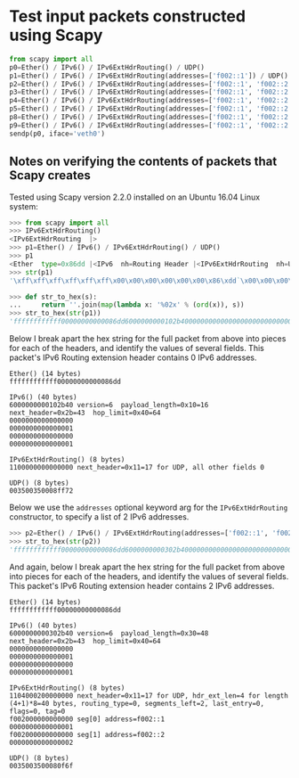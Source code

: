 # Test input packets constructed using Scapy

```python
from scapy import all
p0=Ether() / IPv6() / IPv6ExtHdrRouting() / UDP()
p1=Ether() / IPv6() / IPv6ExtHdrRouting(addresses=['f002::1']) / UDP()
p2=Ether() / IPv6() / IPv6ExtHdrRouting(addresses=['f002::1', 'f002::2']) / UDP()
p3=Ether() / IPv6() / IPv6ExtHdrRouting(addresses=['f002::1', 'f002::2', 'f002::3']) / UDP()
p4=Ether() / IPv6() / IPv6ExtHdrRouting(addresses=['f002::1', 'f002::2', 'f002::3', 'f002::4']) / UDP()
p5=Ether() / IPv6() / IPv6ExtHdrRouting(addresses=['f002::1', 'f002::2', 'f002::3', 'f002::4', 'f002::5']) / UDP()
p8=Ether() / IPv6() / IPv6ExtHdrRouting(addresses=['f002::1', 'f002::2', 'f002::3', 'f002::4', 'f002::5', 'f002::6', 'f002::7', 'f002::8']) / UDP()
p9=Ether() / IPv6() / IPv6ExtHdrRouting(addresses=['f002::1', 'f002::2', 'f002::3', 'f002::4', 'f002::5', 'f002::6', 'f002::7', 'f002::8', 'f002::9']) / UDP()
sendp(p0, iface='veth0')
```


## Notes on verifying the contents of packets that Scapy creates

Tested using Scapy version 2.2.0 installed on an Ubuntu 16.04 Linux
system:

```python
>>> from scapy import all
>>> IPv6ExtHdrRouting()
<IPv6ExtHdrRouting  |>
>>> p1=Ether() / IPv6() / IPv6ExtHdrRouting() / UDP()
>>> p1
<Ether  type=0x86dd |<IPv6  nh=Routing Header |<IPv6ExtHdrRouting  nh=UDP |<UDP  |>>>>
>>> str(p1)
'\xff\xff\xff\xff\xff\xff\x00\x00\x00\x00\x00\x00\x86\xdd`\x00\x00\x00\x00\x10+@\x00\x00\x00\x00\x00\x00\x00\x00\x00\x00\x00\x00\x00\x00\x00\x01\x00\x00\x00\x00\x00\x00\x00\x00\x00\x00\x00\x00\x00\x00\x00\x01\x11\x00\x00\x00\x00\x00\x00\x00\x005\x005\x00\x08\xffr'

>>> def str_to_hex(s):
...     return ''.join(map(lambda x: '%02x' % (ord(x)), s))
>>> str_to_hex(str(p1))
'ffffffffffff00000000000086dd6000000000102b4000000000000000000000000000000001000000000000000000000000000000011100000000000000003500350008ff72'
```

Below I break apart the hex string for the full packet from above into
pieces for each of the headers, and identify the values of several
fields.  This packet's IPv6 Routing extension header contains 0 IPv6
addresses.

```
Ether() (14 bytes)
ffffffffffff00000000000086dd

IPv6() (40 bytes)
6000000000102b40 version=6  payload_length=0x10=16  next_header=0x2b=43  hop_limit=0x40=64
0000000000000000
0000000000000001
0000000000000000
0000000000000001

IPv6ExtHdrRouting() (8 bytes)
1100000000000000 next_header=0x11=17 for UDP, all other fields 0

UDP() (8 bytes)
003500350008ff72
```

Below we use the `addresses` optional keyword arg for the
`IPv6ExtHdrRouting` constructor, to specify a list of 2 IPv6
addresses.

```python
>>> p2=Ether() / IPv6() / IPv6ExtHdrRouting(addresses=['f002::1', 'f002::2']) / UDP()
>>> str_to_hex(str(p2))
'ffffffffffff00000000000086dd6000000000302b4000000000000000000000000000000001000000000000000000000000000000011104000200000000f0020000000000000000000000000001f00200000000000000000000000000020035003500080f6f'
```

And again, below I break apart the hex string for the full packet from
above into pieces for each of the headers, and identify the values of
several fields.  This packet's IPv6 Routing extension header contains
2 IPv6 addresses.

```
Ether() (14 bytes)
ffffffffffff00000000000086dd

IPv6() (40 bytes)
6000000000302b40 version=6  payload_length=0x30=48  next_header=0x2b=43  hop_limit=0x40=64
0000000000000000
0000000000000001
0000000000000000
0000000000000001

IPv6ExtHdrRouting() (8 bytes)
1104000200000000 next_header=0x11=17 for UDP, hdr_ext_len=4 for length (4+1)*8=40 bytes, routing_type=0, segments_left=2, last_entry=0, flags=0, tag=0
f002000000000000 seg[0] address=f002::1
0000000000000001
f002000000000000 seg[1] address=f002::2
0000000000000002

UDP() (8 bytes)
0035003500080f6f
```
